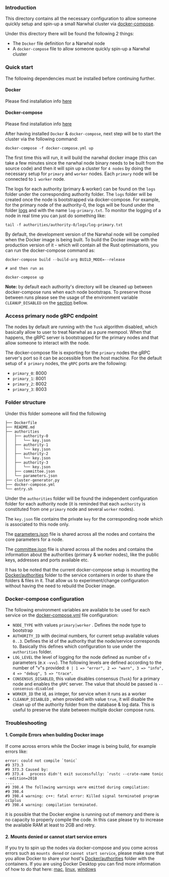 ### Introduction

This directory contains all the necessary configuration to allow someone
quickly setup and spin-up a small Narwhal cluster via [docker-compose](https://docs.docker.com/compose/).

Under this directory there will be found the following 2 things:
* The `Docker` file definition for a Narwhal node
* A `docker-compose` file to allow someone quickly spin-up a Narwhal cluster

### Quick start

The following dependencies must be installed before continuing further.

#### Docker
Please find installation info [here](https://docs.docker.com/get-docker/)

#### Docker-compose
Please find installation info [here](https://docs.docker.com/compose/install/)

After having installed `Docker` & `docker-compose`, next step will be to
start the cluster via the following command:
```
docker-compose -f docker-compose.yml up
```
The first time this will run, it will build the narwhal docker image (this can take a few minutes
since the narwhal node binary needs to be built from the source code) and then it will spin up 
a cluster for `4 nodes` by doing the necessary setup for `primary` and `worker` nodes. Each
`primary` node will be connected to `1 worker` node.

The logs for each authority (primary & worker) can be found on the `logs` folder under the corresponding
authority folder. The `logs` folder will be created once the node is bootstrapped via docker-compose. 
For example, for the primary node of the authority-0, the logs will be found under
the folder [logs](authorities/authority-0/logs) and with the name `log-primary.txt`. To monitor the logging
of a node in real time you can just do something like:
```
tail -f authorities/authority-0/logs/log-primary.txt
```

By default, the development version of the Narwhal node will be compiled when the Docker image is being built.
To build the Docker image with the production version of it - which will contain all the Rust optimisations,
you can run the docker-compose command as:
```
docker-compose build --build-arg BUILD_MODE=--release

# and then run as

docker-compose up
```

**Note:** by default each authority's directory will be cleaned up between docker-compose runs when each node
bootstraps. To preserve those between runs please see the usage of the environment variable `CLEANUP_DISABLED` on
the [section](#docker-compose-configuration) bellow.

### Access primary node gRPC endpoint

The nodes by default are running with the `Tusk` algorithm disabled, which basically allow
to user to treat Narwhal as a pure mempool. When that happens, the gRPC server is bootstrapped
for the primary nodes and that allow someone to interact with the node.

The docker-compose file is exporting for the `primary` nodes the gRPC server's
port so it can be accessible from the host machine. For the default setup of `4 primary`
nodes, the `gRPC` ports are the following:
* `primary_0`: 8000
* `primary_1`: 8001
* `primary_2`: 8002
* `primary_3`: 8003

### Folder structure

Under this folder someone will find the following
```
├── Dockerfile
├── README.md
├── authorities
│   ├── authority-0
│   │   └── key.json
│   ├── authority-1
│   │   └── key.json
│   ├── authority-2
│   │   └── key.json
│   ├── authority-3
│   │   └── key.json
│   ├── committee.json
│   └── parameters.json
├── cluster-generator.py
├── docker-compose.yml
└── entry.sh
```

Under the `authorities` folder will be found the independent configuration
folder for each authority node (it is reminded that each `authority` is 
constituted from one `primary` node and several `worker` nodes).

The `key.json` file contains the private `key` for the corresponding node which
is associated to this node only.

The [parameters.json](authorities/parameters.json) file is shared across all the nodes and contains
the core parameters for a node.

The [committee.json](authorities/committee.json) file is shared across all the nodes and contains
the information about the authorities (primary & worker nodes), like the public keys, addresses and
ports available etc.

It has to be noted that the current docker-compose setup is mounting the [Docker/authorities](authorities)
folder to the service containers in order to share the folders & files in it. That allow us to experiment/change
configuration without having the need to rebuild the Docker image.

### Docker-compose configuration

The following environment variables are available to be used for each service on the
[docker-compose.yml](docker-compose.yml) file configuration:
* `NODE_TYPE` with values `primary|worker` . Defines the node type to bootstrap
* `AUTHORITY_ID` with decimal numbers, for current setup available values `0..3`. Defines the
id of the authority that the node/service corresponds to. Basically this defines which
configuration to use under the `authorities` folder.
* `LOG_LEVEL` the level of logging for the node defined as number of `v` parameters (e.x `-vvv`). The following
levels are defined according to the number of "v"s provided: `0 | 1 => "error", 2 => "warn", 3 => "info", 
4 => "debug", 5 => "trace"`.
* `CONSENSUS_DISABLED`, this value disables consensus (`Tusk`) for a primary node and enables the
`gRPC` server. The value that should be passed is `--consensus-disabled`
* `WORKER_ID` the id, as integer, for service when it runs as a worker
* `CLEANUP_DISABLED` , when provided with value `true`, it will disable the clean up of the authority folder
from the database & log data. This is useful to preserve the state between multiple docker compose runs.

### Troubleshooting

#### 1. Compile Errors when building Docker image
If come across errors while the Docker image is being build, for example errors like:
```
error: could not compile `tonic`
#9 373.3 
#9 373.3 Caused by:
#9 373.4   process didn't exit successfully: `rustc --crate-name tonic --edition=2018
....
#9 398.4 The following warnings were emitted during compilation:
#9 398.4 
#9 398.4 warning: c++: fatal error: Killed signal terminated program cc1plus
#9 398.4 warning: compilation terminated.
```

it is possible that the Docker engine is running out of memory and there is no capacity to properly
compile the code. In this case please try to increase the available RAM at least to 2GB and retry.

#### 2. Mounts denied or cannot start service errors

If you try to spin up the nodes via docker-compose and you come across errors such as `mounts dened`
or `cannot start service`, please make sure that you allow Docker to share your host's [Docker/authorities](authorities)
folder with the containers. If you are using Docker Desktop you can find more information of how to do
that here: [mac](https://docs.docker.com/desktop/mac/#file-sharing), [linux](https://docs.docker.com/desktop/linux/#file-sharing),
[windows](https://docs.docker.com/desktop/windows/#file-sharing)
